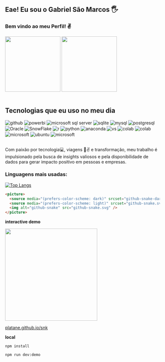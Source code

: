 ## Eae! Eu sou o Gabriel São Marcos 🖐️
### Bem vindo ao meu Perfil! :v:

<div>
  <img  height="180em" src="https://github-readme-stats.vercel.app/api?username=saomarcostecnologia&show_icons=true&theme=great-gatsby&include_all_commits=true&count_private=true"/>
  <img height="180em" src="https://github-readme-stats.vercel.app/api/top-langs/?username=saomarcostecnologia&layout=compact&langs_count=7&theme=dark"/>
</div>
<br>

## Tecnologias que eu uso no meu dia
<div style="display: inline_block">
  <img align="center" alt="github" src="https://img.shields.io/badge/GitHub-181717.svg?style=for-the-badge&logo=GitHub&logoColor=white" />
  <img align="center" alt="powerbi" src="https://img.shields.io/badge/Power%20BI-F2C811.svg?style=for-the-badge&logo=Power-BI&logoColor=black" />
  <img align="center" alt="microsoft sql server" src="https://img.shields.io/badge/Microsoft_SQL_Server-CC2927?style=for-the-badge&logo=microsoft-sql-server&logoColor=white" />
  <img align="center" alt="sqlite" src="https://img.shields.io/badge/SQLite-003B57.svg?style=for-the-badge&logo=SQLite&logoColor=white" />
  <img align="center" alt="mysql" src="https://img.shields.io/badge/MySQL-4479A1.svg?style=for-the-badge&logo=MySQL&logoColor=white" />
  <img align="center" alt="postgresql" src="https://img.shields.io/badge/PostgreSQL-4169E1.svg?style=for-the-badge&logo=PostgreSQL&logoColor=white" />
  <img align="center" alt="Oracle" src="https://img.shields.io/badge/Oracle-F80000.svg?style=for-the-badge&logo=Oracle&logoColor=white" />
  <img align="center" alt="SnowFlake" src="https://img.shields.io/badge/Snowflake-29B5E8.svg?style=for-the-badge&logo=Snowflake&logoColor=white" />
  <img align="center" alt="r" src="https://img.shields.io/badge/R-276DC3?style=for-the-badge&logo=r&logoColor=white" />
  <img align="center" alt="python" src="https://img.shields.io/badge/Python-3776AB.svg?style=for-the-badge&logo=Python&logoColor=white" />
  <img align="center" alt="anaconda" src="https://img.shields.io/badge/Anaconda-44A833.svg?style=for-the-badge&logo=Anaconda&logoColor=white" />
  <img align="center" alt="vs" src="https://img.shields.io/badge/VSCodium-2F80ED.svg?style=for-the-badge&logo=VSCodium&logoColor=white" />
  <img align="center" alt="colab" src="https://img.shields.io/badge/PyCharm-000000.svg?style=for-the-badge&logo=PyCharm&logoColor=white" />
  <img align="center" alt="colab" src="https://img.shields.io/badge/Google%20Colab-F9AB00.svg?style=for-the-badge&logo=Google-Colab&logoColor=white" />
  <img align="center" alt="microsoft" src="https://img.shields.io/badge/Microsoft%20Office-D83B01.svg?style=for-the-badge&logo=Microsoft-Office&logoColor=white" />
  <img align="center" alt="ubuntu" src="https://img.shields.io/badge/Ubuntu-E95420.svg?style=for-the-badge&logo=Ubuntu&logoColor=white" />
  <img align="center" alt="microsoft" src="https://img.shields.io/badge/Microsoft-5E5E5E.svg?style=for-the-badge&logo=Microsoft&logoColor=white" />
</div><br/>

Com paixão por tecnologia:computer:, viagens :palm_tree::v: e transformação, meu trabalho é impulsionado pela busca de insights valiosos e pela disponibilidade de dados para gerar impacto positivo em pessoas e empresas.

### Linguagens mais usadas:
[![Top Langs](https://github-readme-stats.vercel.app/api/top-langs/?username=saomarcostecnologia)](https://github.com/saomarcostecnologia/github-readme-stats)

```html
<picture>
  <source media="(prefers-color-scheme: dark)" srcset="github-snake-dark.svg" />
  <source media="(prefers-color-scheme: light)" srcset="github-snake.svg" />
  <img alt="github-snake" src="github-snake.svg" />
</picture>
```

**interactive demo**

<a href="https://platane.github.io/snk">
  <img height="300px" src="https://user-images.githubusercontent.com/1659820/121798244-7c86d700-cc25-11eb-8c1c-b8e65556ac0d.gif" ></img>
</a>

[platane.github.io/snk](https://platane.github.io/snk)

**local**

```
npm install

npm run dev:demo
```
